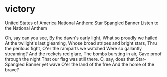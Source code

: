 # victory

United States of America National Anthem: Star Spangled Banner
Listen to the National Anthem

Oh, say can you see,
By the dawn's early light,
What so proudly we hailed
At the twilight's last gleaming,
Whose broad stripes and bright stars,
Thru the perilous fight,
O'er the ramparts we watched
Were so gallantly streaming?
And the rockets red glare,
The bombs bursting in air,
Gave proof through the night
That our flag was still there.
O, say, does that
Star-Spangled Banner yet wave
O'er the land of the free
And the home of the brave?



